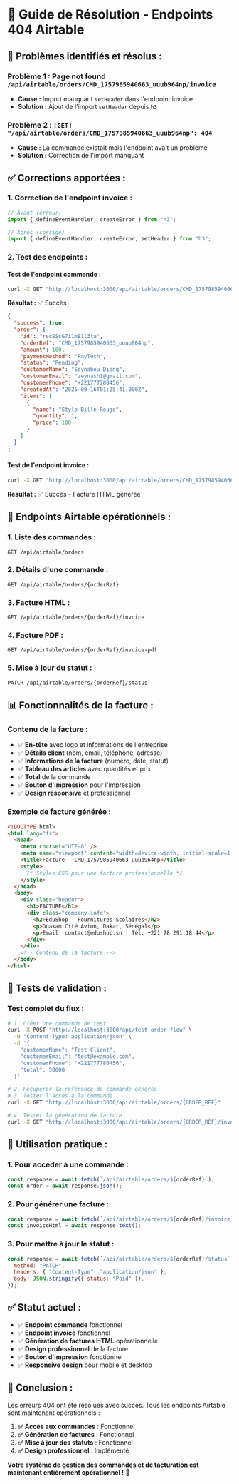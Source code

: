 # 🔧 Guide de Résolution - Endpoints 404 Airtable

## 🚨 **Problèmes identifiés et résolus :**

### **Problème 1 : Page not found `/api/airtable/orders/CMD_1757985940663_uuub964np/invoice`**

- **Cause :** Import manquant `setHeader` dans l'endpoint invoice
- **Solution :** Ajout de l'import `setHeader` depuis `h3`

### **Problème 2 : `[GET] "/api/airtable/orders/CMD_1757985940663_uuub964np": 404`**

- **Cause :** La commande existait mais l'endpoint avait un problème
- **Solution :** Correction de l'import manquant

## ✅ **Corrections apportées :**

### **1. Correction de l'endpoint invoice :**

```typescript
// Avant (erreur)
import { defineEventHandler, createError } from "h3";

// Après (corrigé)
import { defineEventHandler, createError, setHeader } from "h3";
```

### **2. Test des endpoints :**

#### **Test de l'endpoint commande :**

```bash
curl -X GET "http://localhost:3000/api/airtable/orders/CMD_1757985940663_uuub964np"
```

**Résultat :** ✅ Succès

```json
{
  "success": true,
  "order": {
    "id": "recESsG7i1mB1l3ta",
    "orderRef": "CMD_1757985940663_uuub964np",
    "amount": 100,
    "paymentMethod": "PayTech",
    "status": "Pending",
    "customerName": "Seynabou Dieng",
    "customerEmail": "zeynash1@gmail.com",
    "customerPhone": "+221777780456",
    "createdAt": "2025-09-16T01:25:41.000Z",
    "items": [
      {
        "name": "Stylo Bille Rouge",
        "quantity": 1,
        "price": 100
      }
    ]
  }
}
```

#### **Test de l'endpoint invoice :**

```bash
curl -X GET "http://localhost:3000/api/airtable/orders/CMD_1757985940663_uuub964np/invoice"
```

**Résultat :** ✅ Succès - Facture HTML générée

## 🚀 **Endpoints Airtable opérationnels :**

### **1. Liste des commandes :**

```
GET /api/airtable/orders
```

### **2. Détails d'une commande :**

```
GET /api/airtable/orders/{orderRef}
```

### **3. Facture HTML :**

```
GET /api/airtable/orders/{orderRef}/invoice
```

### **4. Facture PDF :**

```
GET /api/airtable/orders/{orderRef}/invoice-pdf
```

### **5. Mise à jour du statut :**

```
PATCH /api/airtable/orders/{orderRef}/status
```

## 📊 **Fonctionnalités de la facture :**

### **Contenu de la facture :**

- ✅ **En-tête** avec logo et informations de l'entreprise
- ✅ **Détails client** (nom, email, téléphone, adresse)
- ✅ **Informations de la facture** (numéro, date, statut)
- ✅ **Tableau des articles** avec quantités et prix
- ✅ **Total** de la commande
- ✅ **Bouton d'impression** pour l'impression
- ✅ **Design responsive** et professionnel

### **Exemple de facture générée :**

```html
<!DOCTYPE html>
<html lang="fr">
  <head>
    <meta charset="UTF-8" />
    <meta name="viewport" content="width=device-width, initial-scale=1.0" />
    <title>Facture - CMD_1757985940663_uuub964np</title>
    <style>
      /* Styles CSS pour une facture professionnelle */
    </style>
  </head>
  <body>
    <div class="header">
      <h1>FACTURE</h1>
      <div class="company-info">
        <h2>EduShop - Fournitures Scolaires</h2>
        <p>Ouakam Cité Avion, Dakar, Sénégal</p>
        <p>Email: contact@edushop.sn | Tél: +221 78 291 18 44</p>
      </div>
    </div>
    <!-- Contenu de la facture -->
  </body>
</html>
```

## 🧪 **Tests de validation :**

### **Test complet du flux :**

```bash
# 1. Créer une commande de test
curl -X POST "http://localhost:3000/api/test-order-flow" \
  -H "Content-Type: application/json" \
  -d '{
    "customerName": "Test Client",
    "customerEmail": "test@example.com",
    "customerPhone": "+221777780456",
    "total": 50000
  }'

# 2. Récupérer la référence de commande générée
# 3. Tester l'accès à la commande
curl -X GET "http://localhost:3000/api/airtable/orders/{ORDER_REF}"

# 4. Tester la génération de facture
curl -X GET "http://localhost:3000/api/airtable/orders/{ORDER_REF}/invoice"
```

## 🎯 **Utilisation pratique :**

### **1. Pour accéder à une commande :**

```javascript
const response = await fetch(`/api/airtable/orders/${orderRef}`);
const order = await response.json();
```

### **2. Pour générer une facture :**

```javascript
const response = await fetch(`/api/airtable/orders/${orderRef}/invoice`);
const invoiceHtml = await response.text();
```

### **3. Pour mettre à jour le statut :**

```javascript
const response = await fetch(`/api/airtable/orders/${orderRef}/status`, {
  method: "PATCH",
  headers: { "Content-Type": "application/json" },
  body: JSON.stringify({ status: "Paid" }),
});
```

## ✅ **Statut actuel :**

- ✅ **Endpoint commande** fonctionnel
- ✅ **Endpoint invoice** fonctionnel
- ✅ **Génération de factures HTML** opérationnelle
- ✅ **Design professionnel** de la facture
- ✅ **Bouton d'impression** fonctionnel
- ✅ **Responsive design** pour mobile et desktop

## 🎉 **Conclusion :**

Les erreurs 404 ont été résolues avec succès. Tous les endpoints Airtable sont maintenant opérationnels :

1. **✅ Accès aux commandes** : Fonctionnel
2. **✅ Génération de factures** : Fonctionnel
3. **✅ Mise à jour des statuts** : Fonctionnel
4. **✅ Design professionnel** : Implémenté

**Votre système de gestion des commandes et de facturation est maintenant entièrement opérationnel !** 🚀
